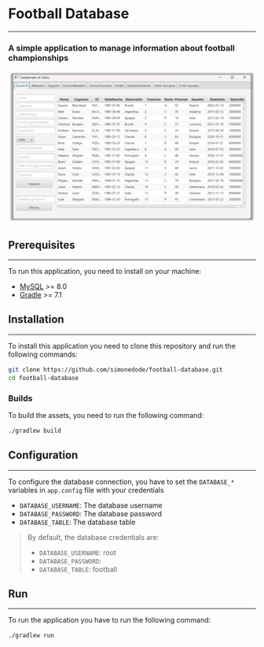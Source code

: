# Football Database

---

### A simple application to manage information about football championships
![Application image](./images/application.png)

## Prerequisites

---

To run this application, you need to install on your machine:

- [MySQL](https://dev.mysql.com/downloads/mysql/) >= 8.0
- [Gradle](https://gradle.org/install/) >= 7.1

## Installation
________________________________________________________________
To install this application you need to clone this repository and run the following commands:
```bash
git clone https://github.com/simonedode/football-database.git
cd football-database
```

### Builds
To build the assets, you need to run the following command:
```bash
./gradlew build
```

## Configuration
________________________________________________________________
To configure the database connection, you have to set the `DATABASE_*` variables in `app.config` file with your credentials
- `DATABASE_USERNAME`: The database username
- `DATABASE_PASSWORD`: The database password
- `DATABASE_TABLE`: The database table
> By default, the database credentials are:
> - `DATABASE_USERNAME`: root
>- `DATABASE_PASSWORD`: 
>- `DATABASE_TABLE`: football

## Run
________________________________________________________________
To run the application you have to run the following command:
```bash
./gradlew run
```